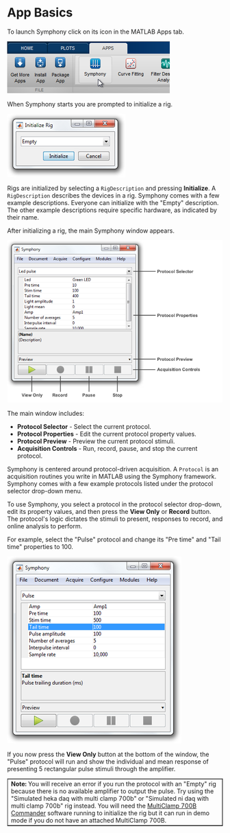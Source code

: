 # App Basics

To launch Symphony click on its icon in the MATLAB Apps tab.

![launch](images/app-basics/launch.png)

When Symphony starts you are prompted to initialize a rig.

![initialize rig](images/app-basics/initialize-rig.png)

Rigs are initialized by selecting a `RigDescription` and pressing **Initialize**. A `RigDescription` describes the devices in a rig. Symphony comes with a few example descriptions. Everyone can initialize with the "Empty" description. The other example descriptions require specific hardware, as indicated by their name.

After initializing a rig, the main Symphony window appears.

![main window](images/app-basics/main-window.png)

The main window includes:
- **Protocol Selector** - Select the current protocol.
- **Protocol Properties** - Edit the current protocol property values.
- **Protocol Preview** - Preview the current protocol stimuli.
- **Acquisition Controls** - Run, record, pause, and stop the current protocol.

Symphony is centered around protocol-driven acquisition. A `Protocol` is an acquisition routines you write in MATLAB using the Symphony framework. Symphony comes with a few example protocols listed under the protocol selector drop-down menu.

To use Symphony, you select a protocol in the protocol selector drop-down, edit its property values, and then press the **View Only** or **Record** button. The protocol's logic dictates the stimuli to present, responses to record, and online analysis to perform.

For example, select the "Pulse" protocol and change its "Pre time" and "Tail time" properties to 100.

![pulse protocol](images/app-basics/pulse-protocol.png)

If you now press the **View Only** button at the bottom of the window, the "Pulse" protocol will run and show the individual and mean response of presenting 5 rectangular pulse stimuli through the amplifier.

<table cellspacing="0" class="note" summary="Note" cellpadding="5" border="1"><tbody><tr width="90%"><td>
<b>Note:</b> You will receive an error if you run the protocol with an "Empty" rig because there is no available amplifier to output the pulse. Try using the "Simulated heka daq with multi clamp 700b" or "Simulated ni daq with multi clamp 700b" rig instead. You will need the <a href="http://mdc.custhelp.com/app/answers/detail/a_id/18877">MultiClamp 700B Commander</a> software running to initialize the rig but it can run in demo mode if you do not have an attached MultiClamp 700B.
</td></tr></tbody></table>
